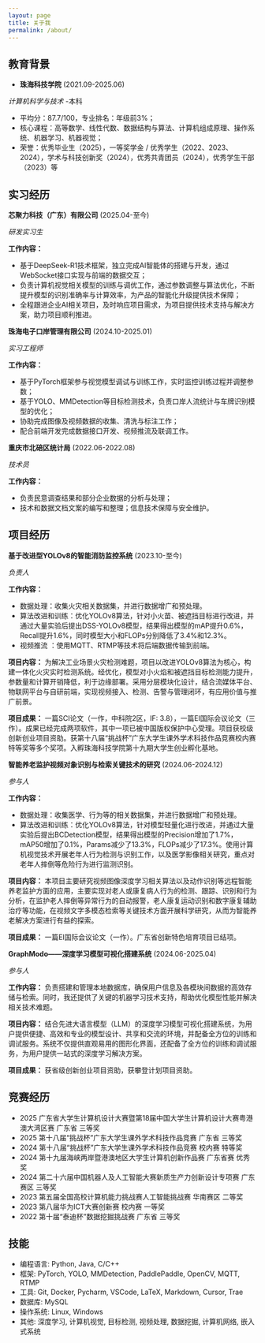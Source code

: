 ```yaml
---
layout: page
title: 关于我
permalink: /about/
---
```


## 教育背景
- **珠海科技学院** (2021.09-2025.06)

*计算机科学与技术*    -本科

- 平均分：87.7/100，专业排名：年级前3%；
- 核心课程：高等数学、线性代数、数据结构与算法、计算机组成原理、操作系统、机器学习、机器视觉；
- 荣誉：优秀毕业生（2025），一等奖学金 / 优秀学生（2022、2023、2024），学术与科技创新奖（2024），优秀共青团员（2024），优秀学生干部（2023）等

## 实习经历
**芯聚力科技（广东）有限公司** (2025.04-至今)

*研发实习生*

**工作内容：**
- 基于DeepSeek-R1技术框架，独立完成AI智能体的搭建与开发，通过WebSocket接口实现与前端的数据交互；
- 负责计算机视觉相关模型的训练与调优工作，通过参数调整与算法优化，不断提升模型的识别准确率与计算效率，为产品的智能化升级提供技术保障；
- 全程跟进企业AI相关项目，及时响应项目需求，为项目提供技术支持与解决方案，助力项目顺利推进。

<!-- &nbsp; -->

**珠海电子口岸管理有限公司** (2024.10-2025.01)

*实习工程师*

**工作内容：**

- 基于PyTorch框架参与视觉模型调试与训练工作，实时监控训练过程并调整参数；
- 基于YOLO、MMDetection等目标检测技术，负责口岸人流统计与车牌识别模型的优化；
- 协助完成图像及视频数据的收集、清洗与标注工作；
- 配合前端开发完成数据接口开发、视频推流及联调工作。

<!-- &nbsp; -->

**重庆市北碚区统计局** (2022.06-2022.08)

*技术员*

**工作内容：**

- 负责民意调查结果和部分企业数据的分析与处理；
- 技术和数据文档文案的编写和整理；信息技术保障与安全维护。


## 项目经历
**基于改进型YOLOv8的智能消防监控系统** (2023.10-至今)

*负责人*

**工作内容：**
- 数据处理：收集火灾相关数据集，并进行数据增广和预处理。
- 算法改进和训练：优化YOLOv8算法，针对小火苗、被遮挡目标进行改进，并通过大量实验后提出DSS-YOLOv8模型，结果得出模型的mAP提升0.6%，Recall提升1.6%，同时模型大小和FLOPs分别降低了3.4%和12.3%。
- 视频推流 ：使用MQTT、RTMP等技术将后端数据传输到前端。

**项目内容：**
为解决工业场景火灾检测难题，项目以改进YOLOv8算法为核心，构建一体化火灾实时检测系统。经优化，模型对小火焰和被遮挡目标检测能力提升，参数量和计算开销降低，利于边缘部署。采用分层模块化设计，结合流媒体平台、物联网平台与自研前端，实现视频接入、检测、告警与管理闭环，有应用价值与推广前景。

**项目成果：**
一篇SCI论文（一作，中科院2区，IF: 3.8），一篇EI国际会议论文（三作）。成果已经完成两项软件，其中一项已被中国版权保护中心受理。项目获校级创新创业项目资助。获第十八届“挑战杯”广东大学生课外学术科技作品竞赛校内赛特等奖等多个奖项。入孵珠海科技学院第十九期大学生创业孵化基地。


**智能养老监护视频对象识别与检索关键技术的研究** (2024.06-2024.12)

*参与人*

**工作内容：**
- 数据处理：收集医学、行为等的相关数据集，并进行数据增广和预处理。
- 算法改进和训练：优化YOLOv8算法，针对模型轻量化进行改进，并通过大量实验后提出BCDetection模型，结果得出模型的Precision增加了1.7%，mAP50增加了0.1%，Params减少了13.3%，FLOPs减少了17.3%。使用计算机视觉技术开展老年人行为检测与识别工作，以及医学影像相关研究，重点对老年人摔倒等危险行为进行监测识别。

**项目内容：**
本项目主要研究视频图像深度学习相关算法以及动作识别等远程智能养老监护方面的应用，主要实现对老人或康复病人行为的检测、跟踪、识别和行为分析，在监护老人摔倒等异常行为的自动报警，老人康复运动识别和数字康复辅助治疗等功能，在视频文字多模态检索等关键技术方面开展科学研究，从而为智能养老解决方案进行有益的探索。

**项目成果：**
一篇EI国际会议论文（一作）。广东省创新特色培育项目已结项。


**GraphModo——深度学习模型可视化搭建系统** (2024.06-2025.04)

*参与人*

**工作内容：**
负责搭建和管理本地数据库，确保用户信息及各模块间数据的高效存储与检索。同时，我还提供了关键的机器学习技术支持，帮助优化模型性能并解决相关技术难题。

**项目内容：**
结合先进大语言模型（LLM）的深度学习模型可视化搭建系统，为用户提供便捷、高效和专业的模型设计、共享和交流的环境，并配备全方位的训练和调试服务。系统不仅提供直观易用的图形化界面，还配备了全方位的训练和调试服务，为用户提供一站式的深度学习解决方案。

**项目成果：**
获省级创新创业项目资助，获攀登计划项目资助。


## 竞赛经历
- 2025 广东省大学生计算机设计大赛暨第18届中国大学生计算机设计大赛粤港澳大湾区赛 广东省 三等奖
- 2025 第十八届“挑战杯”广东大学生课外学术科技作品竞赛 广东省 三等奖
- 2024 第十八届“挑战杯”广东大学生课外学术科技作品竞赛 校内赛 特等奖
- 2024 第十九届海峡两岸暨港澳地区大学生计算机创新作品赛 广东省赛 优秀奖
- 2024 第二十六届中国机器人及人工智能大赛新质生产力创新设计专项赛 广东赛区 三等奖
- 2023 第五届全国高校计算机能力挑战赛人工智能挑战赛 华南赛区 二等奖
- 2023 第八届华为ICT大赛创新赛 校内赛 一等奖
- 2022 第十届“泰迪杯”数据挖掘挑战赛 广东省 三等奖

## 技能
- 编程语言: Python, Java, C/C++
- 框架: PyTorch, YOLO, MMDetection, PaddlePaddle, OpenCV, MQTT, RTMP
- 工具: Git, Docker, Pycharm, VSCode, LaTeX, Markdown, Cursor, Trae
- 数据库: MySQL
- 操作系统: Linux, Windows
- 其他: 深度学习, 计算机视觉, 目标检测, 视频处理, 数据挖掘, 计算机网络, 嵌入式系统



<!-- This is the base Jekyll theme. You can find out more info about customizing your Jekyll theme, as well as basic Jekyll usage documentation at [jekyllrb.com](http://jekyllrb.com/)

You can find the source code for this Jekyll theme at: [github.com/ashutosh2k12/hcz-jekyll-blog](https://github.com/ashutosh2k12/hcz-jekyll-blog)

You can find the source code for Jekyll at [github.com/jekyll/jekyll](https://github.com/jekyll/jekyll) -->